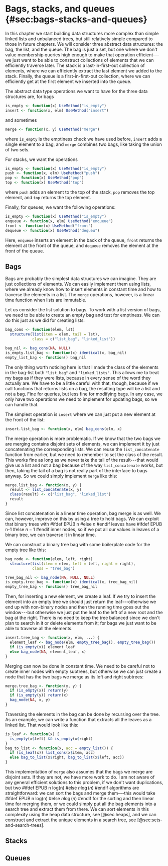 # Bags, stacks, and queues {#sec:bags-stacks-and-queues}

In this chapter we start building data structures more complex than simple linked lists and unbalanced trees, but still relatively simple compared to those in future chapters. We will consider three abstract data structures: the bag, the list, and the queue. The bag is just a set, but one where we don't value membership queries high enough to make that operation efficient---we just want to be able to construct collections of elements that we can efficiently traverse later. The stack is a last-in-first-out collection of elements, where we can efficiently extract the last element we added to the stack. Finally, the queue is a first-in-first-out collection, where we can efficiently get at the first element we inserted into the queue.

The abstract data type operations we want to have for the three data structures are, for bags

```r
is_empty <- function(x) UseMethod("is_empty")
insert <- function(x, elm) UseMethod("insert")
```

and sometimes

```r
merge <- function(x, y) UseMethod("merge")
```

where `is_empty` is the emptiness check we have used before, `insert` adds a single element to a bag, and `merge` combines two bags, like taking the union of two sets.

For stacks, we want the operations

```r
is_empty <- function(x) UseMethod("is_empty")
push <- function(x, elm) UseMethod("push")
pop <- function(x) UseMethod("pop")
top <- function(x) UseMethod("top")
```

where `push` adds an element to the top of the stack, `pop` removes the top element, and `top` returns the top element.

Finally, for queues, we want the following operations:

```r
is_empty <- function(x) UseMethod("is_empty")
enqueue <- function(x, elm) UseMethod("enqueue")
front <- function(x) UseMethod("front")
dequeue <- function(x) UseMethod("dequeu")
```

Here, `enqueue` inserts an element in the back of the queue, `front` returns the element at the front of the queue, and `dequeue` removes the element at the front of the queue.

## Bags

Bags are probably the simplest data structures we can imagine. They are just collections of elements. We can easily implement them using lists, where we already know how to insert elements in constant time and how to traverse the elements in a list. The `merge` operations, however, is a linear time function when lists are immutable.

Let us consider the list solution to bags. To work with a list version of bags, we need to be able to create an empty bag and test for emptiness. We can do this just as we did for creating lists:

```r
bag_cons <- function(elem, lst)
  structure(list(item = elem, tail = lst), 
            class = c("list_bag", "linked_list"))

bag_nil <- bag_cons(NA, NULL)
is_empty.list_bag <- function(x) identical(x, bag_nil)
empty_list_bag <- function() bag_nil
```

The only thing worth noticing here is that I made the class of the elements in the bag-list both `"list_bag"` and `"linked_lists"`. This allows me to treat my bags as if they were lists, because in every sense of the word they actually are. We have to be a little careful with that, though, because if we call functions that returns lists on a bag, the resulting type will be a list and not a bag. Fine for queries, but less fine for modifying bags. In any case, we only have two operations we need to implement for updating bags, so we can handle that.

The simplest operation is `insert` where we can just put a new element at the front of the list:

```r
insert.list_bag <- function(x, elm) bag_cons(elm, x)
```

The merge operation is more problematic. If we know that the two bags we are merging contains disjoint sets of elements, we can implement it by just concatenating the corresponding lists. We can reuse the `list_concatenate` function from earlier, but we need to remember to set the class of the result. This works fine as long as we never take the tail of the result---that would give us a list and not a bag because of the way `list_concatenate` works, but then, taking the tail of a bag is not really part of the interface to bags anyway. So we could simply implement `merge` like this:

```r
merge.list_bag <- function(x, y) {
  result <- list_concatenate(x, y)
  class(result) <- c("list_bag", "linked_list")
  result
}
```

Since list concatenation is a linear time operation, bag merge is as well. We can, however, improve on this by using a tree to hold bags. We can exploit that binary trees with 
#ifdef EPUB
n
#else
$n$
#endif
leaves have
#ifdef EPUB
n-1
#else
$n-1$
#endif
inner nodes, so if we put all our values in leaves of a binary tree, we can traverse it in linear time.

We can construct a binary tree bag with some boilerplate code for the empty tree like this:

```r
bag_node <- function(elem, left, right)
  structure(list(item = elem, left = left, right = right),
            class = "tree_bag")

tree_bag_nil <- bag_node(NA, NULL, NULL)
is_empty.tree_bag <- function(x) identical(x, tree_bag_nil)
empty_tree_bag <- function() tree_bag_nil
```

Then, for inserting a new element, we create a leaf. If we try to insert the element into an empty tree we should just return the leaf---otherwise we end up with non-binary nodes and then the running time goes out the window---but otherwise we just put the leaf to the left of a new root and the bag at the right. There is no need to keep the tree balanced since we don't plan to search in it or delete elements from it; for bags we just want to be able to traverse all the elements.

```r
insert.tree_bag <- function(x, elm, ...) {
  element_leaf <- bag_node(elm, empty_tree_bag(), empty_tree_bag())
  if (is_empty(x)) element_leaf
  else bag_node(NA, element_leaf, x)
}
```

Merging can now be done in constant time. We need to be careful not to create inner nodes with empty subtrees, but otherwise we can just create a node that has the two bags we merge as its left and right subtrees:

```r
merge.tree_bag <- function(x, y) {
  if (is_empty(x)) return(y)
  if (is_empty(y)) return(x)
  bag_node(NA, x, y)
}
```

Traversing the elements in the bag can be done by recursing over the tree. As an example, we can write a function that extracts all the leaves as a linked list. That would look like this:

```r
is_leaf <- function(x) {
  is_empty(x$left) && is_empty(x$right)
}
bag_to_list <- function(x, acc = empty_list()) {
  if (is_leaf(x)) list_cons(x$item, acc)
  else bag_to_list(x$right, bag_to_list(x$left, acc))
}
```

This implementation of `merge` also assumes that the bags we merge are disjoint sets. If they are not, we have more work to do. I am not aware of any general efficient solutions to this problem, if we don't want duplications, but two 
#ifdef EPUB
n log(n)
#else
$n\log(n)$
#endif
algorithms are straightforward: we can sort the bags and merge them---this would take 
#ifdef EPUB
n log(n)
#else
$n\log(n)$
#endif
for the sorting and then linear time for merging them, or we could simply put all the bag elements into a search tree and extract them from there. We can sort elements in this complexity using the heap data structure, see [@sec:heaps], and we can construct and extract the unique elements in a search tree, see [@sec:sets-and-search-trees].

## Stacks



## Queues
